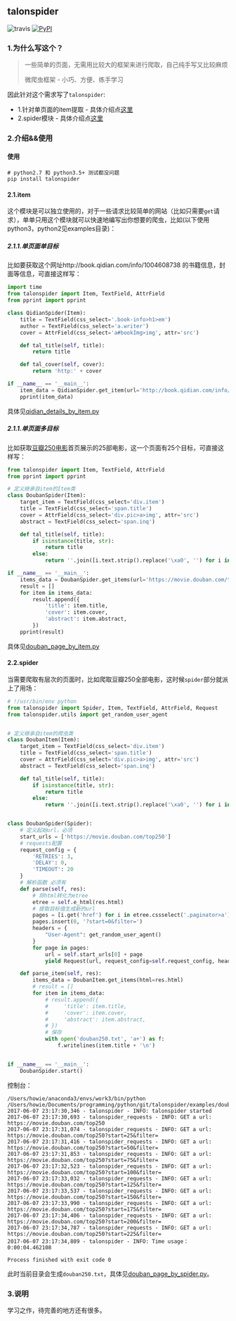 ## talonspider

![travis](https://travis-ci.org/howie6879/talonspider.svg?branch=master) [![PyPI](https://img.shields.io/pypi/v/talonspider.svg)](https://pypi.python.org/pypi/talonspider/)

### 1.为什么写这个？

> 一些简单的页面，无需用比较大的框架来进行爬取，自己纯手写又比较麻烦
>
> 微爬虫框架 - 小巧、方便、练手学习

因此针对这个需求写了`talonspider`:

- 1.针对单页面的item提取 - 具体介绍点[这里](./docs/item.md)
- 2.spider模块 - 具体介绍点[这里](./docs/spider.md)

### 2.介绍&&使用

#### 使用

```shell
# python2.7 和 python3.5+ 测试都没问题
pip install talonspider
```

#### 2.1.item

这个模块是可以独立使用的，对于一些请求比较简单的网站（比如只需要`get`请求），单单只用这个模块就可以快速地编写出你想要的爬虫，比如(以下使用python3，python2见examples目录)：

##### 2.1.1.单页面单目标

比如要获取这个网址http://book.qidian.com/info/1004608738 的书籍信息，封面等信息，可直接这样写：

```python
import time
from talonspider import Item, TextField, AttrField
from pprint import pprint

class QidianSpider(Item):
    title = TextField(css_select='.book-info>h1>em')
    author = TextField(css_select='a.writer')
    cover = AttrField(css_select='a#bookImg>img', attr='src')

    def tal_title(self, title):
        return title

    def tal_cover(self, cover):
        return 'http:' + cover

if __name__ == '__main__':
    item_data = QidianSpider.get_item(url='http://book.qidian.com/info/1004608738')
    pprint(item_data)
```

具体见[qidian_details_by_item.py](./examples/qidian_details_by_item.py)

##### 2.1.1.单页面多目标

比如获取[豆瓣250电影]([https://movie.douban.com/top250](https://movie.douban.com/top250))首页展示的25部电影，这一个页面有25个目标，可直接这样写：

```python
from talonspider import Item, TextField, AttrField
from pprint import pprint

# 定义继承自item的Item类
class DoubanSpider(Item):
    target_item = TextField(css_select='div.item')
    title = TextField(css_select='span.title')
    cover = AttrField(css_select='div.pic>a>img', attr='src')
    abstract = TextField(css_select='span.inq')

    def tal_title(self, title):
        if isinstance(title, str):
            return title
        else:
            return ''.join([i.text.strip().replace('\xa0', '') for i in title])

if __name__ == '__main__':
    items_data = DoubanSpider.get_items(url='https://movie.douban.com/top250')
    result = []
    for item in items_data:
        result.append({
            'title': item.title,
            'cover': item.cover,
            'abstract': item.abstract,
        })
    pprint(result)
```

具体见[douban_page_by_item.py](./examples/douban_page_by_item.py)

#### 2.2.spider

当需要爬取有层次的页面时，比如爬取豆瓣250全部电影，这时候`spider`部分就派上了用场：

```python
# !/usr/bin/env python
from talonspider import Spider, Item, TextField, AttrField, Request
from talonspider.utils import get_random_user_agent


# 定义继承自item的爬虫类
class DoubanItem(Item):
    target_item = TextField(css_select='div.item')
    title = TextField(css_select='span.title')
    cover = AttrField(css_select='div.pic>a>img', attr='src')
    abstract = TextField(css_select='span.inq')

    def tal_title(self, title):
        if isinstance(title, str):
            return title
        else:
            return ''.join([i.text.strip().replace('\xa0', '') for i in title])


class DoubanSpider(Spider):
    # 定义起始url，必须
    start_urls = ['https://movie.douban.com/top250']
    # requests配置
    request_config = {
        'RETRIES': 3,
        'DELAY': 0,
        'TIMEOUT': 20
    }
	# 解析函数 必须有
    def parse(self, res):
        # 将html转化为etree
        etree = self.e_html(res.html)
        # 提取目标值生成新的url
        pages = [i.get('href') for i in etree.cssselect('.paginator>a')]
        pages.insert(0, '?start=0&filter=')
        headers = {
            "User-Agent": get_random_user_agent()
        }
        for page in pages:
            url = self.start_urls[0] + page
            yield Request(url, request_config=self.request_config, headers=headers, callback=self.parse_item)

    def parse_item(self, res):
        items_data = DoubanItem.get_items(html=res.html)
        # result = []
        for item in items_data:
            # result.append({
            #     'title': item.title,
            #     'cover': item.cover,
            #     'abstract': item.abstract,
            # })
            # 保存
            with open('douban250.txt', 'a+') as f:
                f.writelines(item.title + '\n')


if __name__ == '__main__':
    DoubanSpider.start()
```

控制台：

```shell
/Users/howie/anaconda3/envs/work3/bin/python /Users/howie/Documents/programming/python/git/talonspider/examples/douban_page_by_spider.py
2017-06-07 23:17:30,346 - talonspider - INFO: talonspider started
2017-06-07 23:17:30,693 - talonspider_requests - INFO: GET a url: https://movie.douban.com/top250
2017-06-07 23:17:31,074 - talonspider_requests - INFO: GET a url: https://movie.douban.com/top250?start=25&filter=
2017-06-07 23:17:31,416 - talonspider_requests - INFO: GET a url: https://movie.douban.com/top250?start=50&filter=
2017-06-07 23:17:31,853 - talonspider_requests - INFO: GET a url: https://movie.douban.com/top250?start=75&filter=
2017-06-07 23:17:32,523 - talonspider_requests - INFO: GET a url: https://movie.douban.com/top250?start=100&filter=
2017-06-07 23:17:33,032 - talonspider_requests - INFO: GET a url: https://movie.douban.com/top250?start=125&filter=
2017-06-07 23:17:33,537 - talonspider_requests - INFO: GET a url: https://movie.douban.com/top250?start=150&filter=
2017-06-07 23:17:33,990 - talonspider_requests - INFO: GET a url: https://movie.douban.com/top250?start=175&filter=
2017-06-07 23:17:34,406 - talonspider_requests - INFO: GET a url: https://movie.douban.com/top250?start=200&filter=
2017-06-07 23:17:34,787 - talonspider_requests - INFO: GET a url: https://movie.douban.com/top250?start=225&filter=
2017-06-07 23:17:34,809 - talonspider - INFO: Time usage：0:00:04.462108

Process finished with exit code 0
```

此时当前目录会生成`douban250.txt`，具体见[douban_page_by_spider.py](./examples/douban_page_by_spider.py)。

### 3.说明

学习之作，待完善的地方还有很多。

